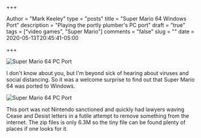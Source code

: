 +++

Author = "Mark Keeley"
type = "posts"
title = "Super Mario 64 Windows Port"
description = "Playing the portly plumber's PC port"
draft = "true"
tags = ["video games", "Super Mario"]
comments = "false"
slug = ""
date = 2020-05-13T20:45:41-05:00

+++

![Super Mario 64 PC Port](/media/img/SuperMario64PCPort1.png)

I don't know about you, but I'm beyond sick of hearing about viruses and social distancing. So it was a welcome surprise to find out that Super Mario 64 was ported to Windows.
<!--more-->

![Super Mario 64 PC Port](/media/img/SuperMario64PCPort2.png)

This port was not Nintendo sanctioned and quickly had lawyers waving Cease and Desist letters in a futile attempt to remove something from the internet. The zip files is only 6.3M so the tiny file can be found plenty of places if one looks for it.
